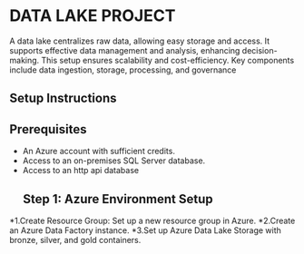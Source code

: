  # DATA LAKE PROJECT
 
A data lake centralizes raw data, allowing easy storage and access. It supports effective data management and analysis, enhancing decision-making. This setup ensures scalability and cost-efficiency. Key components include data ingestion, storage, processing, and governance

## Setup Instructions
 ## Prerequisites
 * An Azure account with sufficient credits.
 * Access to an on-premises SQL Server database.
 * Access to an http api database
   ## Step 1: Azure Environment Setup
*1.Create Resource Group: Set up a new resource group in Azure.
*2.Create an Azure Data Factory instance.
*3.Set up Azure Data Lake Storage with bronze, silver, and gold containers.  
  
  
